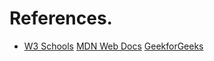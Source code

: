 # References.
<ul>
  <li>
    <a href="https://www.w3schools.com/html/default.asp">W3 Schools</a>
    <a href="https://developer.mozilla.org/en-US/docs/Web/HTML">MDN Web Docs</a>
    <a href="https://www.geeksforgeeks.org/html/html-tutorial/">GeekforGeeks</a>
  </li>
</ul>
